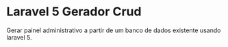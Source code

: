 # Laravel 5 Gerador Crud

Gerar painel administrativo a partir de um banco de dados existente usando laravel 5.
